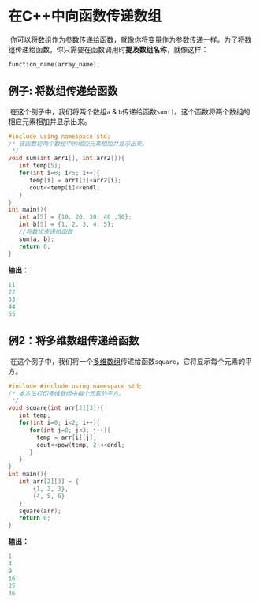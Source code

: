 # 在C++中向函数传递数组
​	你可以将[数组](/contents/C++中的数组.html)作为参数传递给函数，就像你将变量作为参数传递一样。为了将数组传递给函数，你只需要在函数调用时**提及数组名称**，就像这样：


```cpp
function_name(array_name);
```
## 例子: 将数组传递给函数
​	在这个例子中，我们将两个数组`a` & `b`传递给函数`sum()`。这个函数将两个数组的相应元素相加并显示出来。


```cpp
#include using namespace std;
/* 该函数将两个数组中的相应元素相加并显示出来。
 */
void sum(int arr1[], int arr2[]){
   int temp[5];
   for(int i=0; i<5; i++){
      temp[i] = arr1[i]+arr2[i];
      cout<<temp[i]<<endl;
   }
}
int main(){
   int a[5] = {10, 20, 30, 40 ,50};
   int b[5] = {1, 2, 3, 4, 5};
   //将数组传递给函数
   sum(a, b);
   return 0;
}
```
  **输出：**


```cpp
11
22
33
44
55
```
## 例2：将多维数组传递给函数
​	在这个例子中，我们将一个[多维数组](/contents/C++中的多维数组)传递给函数`square`，它将显示每个元素的平方。


```cpp
#include #include using namespace std;
/* 本方法打印多维数组中每个元素的平方。
 */
void square(int arr[2][3]){
   int temp;
   for(int i=0; i<2; i++){
      for(int j=0; j<3; j++){
        temp = arr[i][j];
        cout<<pow(temp, 2)<<endl;
      }
   }
}
int main(){
   int arr[2][3] = { 
       {1, 2, 3},
       {4, 5, 6}
   };
   square(arr);
   return 0;
}
```
  **输出：**


```cpp
1
4
9
16
25
36
```
